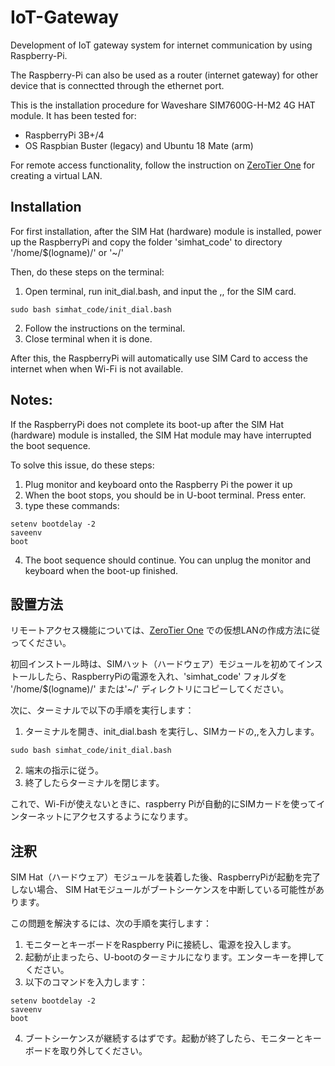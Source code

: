# IoT-Gateway
Development of IoT gateway system for internet communication by using Raspberry-Pi.

The Raspberry-Pi can also be used as a router (internet gateway) for other device that is connectted through the ethernet port.

This is the installation procedure for Waveshare SIM7600G-H-M2 4G HAT module.
It has been tested for:
* RaspberryPi 3B+/4
* OS Raspbian Buster (legacy) and Ubuntu 18 Mate (arm)

For remote access functionality, follow the instruction on [ZeroTier One](my.zerotier.com) for creating a virtual LAN.

## Installation
For first installation, after the SIM Hat (hardware) module is installed, power up the RaspberryPi and copy the folder 'simhat_code' to directory '/home/$(logname)/' or '~/'

Then, do these steps on the terminal:
1. Open terminal, run init_dial.bash, and input the <APN>,<username>,<password> for the SIM card.
```
sudo bash simhat_code/init_dial.bash
```
2. Follow the instructions on the terminal.
3. Close terminal when it is done.

After this, the RaspberryPi will automatically use SIM Card to access the internet when when Wi-Fi is not available.

## Notes:
If the RaspberryPi does not complete its boot-up after the SIM Hat (hardware) module is installed, the SIM Hat module may have interrupted the boot sequence. 

To solve this issue, do these steps:
1. Plug monitor and keyboard onto the Raspberry Pi the power it up
2. When the boot stops, you should be in U-boot terminal. Press enter.
3. type these commands:
```
setenv bootdelay -2
saveenv
boot
```
4. The boot sequence should continue. You can unplug the monitor and keyboard when the boot-up finished.

## 設置方法
リモートアクセス機能については、[ZeroTier One](my.zerotier.com) での仮想LANの作成方法に従ってください。

初回インストール時は、SIMハット（ハードウェア）モジュールを初めてインストールしたら、RaspberryPiの電源を入れ、'simhat_code' フォルダを '/home/$(logname)/' または'~/' ディレクトリにコピーしてください。

次に、ターミナルで以下の手順を実行します：
1. ターミナルを開き、init_dial.bash を実行し、SIMカードの<APN>,<username>,<password>を入力します。
```
sudo bash simhat_code/init_dial.bash
```
2. 端末の指示に従う。
3. 終了したらターミナルを閉じます。

これで、Wi-Fiが使えないときに、raspberry Piが自動的にSIMカードを使ってインターネットにアクセスするようになります。

## 注釈
SIM Hat（ハードウェア）モジュールを装着した後、RaspberryPiが起動を完了しない場合、
SIM Hatモジュールがブートシーケンスを中断している可能性があります。

この問題を解決するには、次の手順を実行します：
1. モニターとキーボードをRaspberry Piに接続し、電源を投入します。
2. 起動が止まったら、U-bootのターミナルになります。エンターキーを押してください。
3. 以下のコマンドを入力します：
```
setenv bootdelay -2
saveenv
boot
```
4. ブートシーケンスが継続するはずです。起動が終了したら、モニターとキーボードを取り外してください。